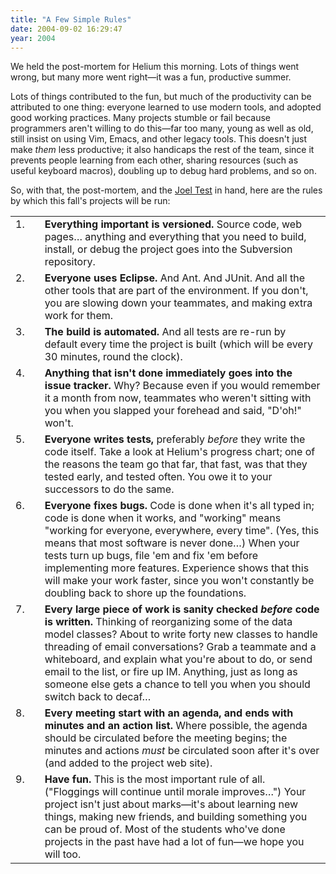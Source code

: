 ```yaml
---
title: "A Few Simple Rules"
date: 2004-09-02 16:29:47
year: 2004
---
```

<p>We held the post-mortem
for Helium this
morning.  Lots of things went wrong, but many more went right—it was
a fun, productive summer.</p>

<p>Lots of things contributed to the fun, but much of the productivity
can be attributed to one thing: everyone learned to use modern tools,
and adopted good working practices.  Many projects stumble or fail
because programmers aren't willing to do this—far too many, young as
well as old, still insist on using Vim, Emacs, and other legacy tools.
This doesn't just make <em>them</em> less productive; it also
handicaps the rest of the team, since it prevents people learning from
each other, sharing resources (such as useful keyboard macros),
doubling up to debug hard problems, and so on.</p>

<p>So, with that, the post-mortem,
and the <a href="http://www.joelonsoftware.com/articles/fog0000000043.html">Joel
Test</a> in hand, here are the rules by which this fall's projects
will be run:</p>

<table>

  <tr>
    <td align="right" valign="top">1.</td>
    <td>  </td>
    <td valign="top">
      <b>Everything important is versioned.</b>
      Source code, web pages… anything and everything that you need
      to build, install, or debug the project goes into the Subversion
      repository.
    </td>
  </tr>

  <tr>
    <td align="right" valign="top">2.</td>
    <td>  </td>
    <td valign="top">
      <b>Everyone uses Eclipse.</b>
      And Ant.  And JUnit.  And all the
      other tools
      that are part of the environment.  If you don't, you are slowing
      down your teammates, and making extra work for them.
    </td>
  </tr>

  <tr>
    <td align="right" valign="top">3.</td>
    <td>  </td>
    <td valign="top">
      <b>The build is automated.</b>
      And all tests are re-run by default every time the project is
      built (which will be every 30 minutes, round the clock).
    </td>
  </tr>

  <tr>
    <td align="right" valign="top">4.</td>
    <td>  </td>
    <td valign="top">
      <b>Anything that isn't done immediately goes into the issue
      tracker.</b>
      Why?  Because even if you would remember it a month from now,
      teammates who weren't sitting with you when you slapped your
      forehead and said, "D'oh!" won't.
    </td>
  </tr>

  <tr>
    <td align="right" valign="top">5.</td>
    <td>  </td>
    <td valign="top">
      <b>Everyone writes tests,</b>
      preferably <em>before</em> they write the code itself.
      Take a look at Helium's progress chart;
      one of the reasons the team go that far, that fast,
      was that they tested early, and tested often.  You owe it to
      your successors to do the same.
    </td>
  </tr>

  <tr>
    <td align="right" valign="top">6.</td>
    <td>  </td>
    <td valign="top">
      <b>Everyone fixes bugs.</b>
      Code is done when it's all typed in; code is done when it
      works, and "working" means "working for everyone, everywhere,
      every time".  (Yes, this means that most software is never
      done…)  When your tests turn up bugs, file 'em and fix 'em
      before implementing more features.  Experience shows that this
      will make your work faster, since you won't constantly be
      doubling back to shore up the foundations.
    </td>
  </tr>

  <tr>
    <td align="right" valign="top">7.</td>
    <td>  </td>
    <td valign="top">
      <b>Every large piece of work is sanity checked <em>before</em>
      code is written.</b>
      Thinking of reorganizing some of the data model classes?
      About to write forty new classes to handle threading of
      email conversations?  Grab a teammate and a whiteboard, and
      explain what you're about to do, or send email to the list,
      or fire up IM.  Anything, just as long as someone else gets
      a chance to tell you when you should switch back to decaf…
    </td>
  </tr>

  <tr>
    <td align="right" valign="top">8.</td>
    <td>  </td>
    <td valign="top">
      <b>Every meeting start with an agenda, and ends with minutes and
      an action list.</b>
      Where possible, the agenda should be circulated before the
      meeting begins; the minutes and actions <em>must</em> be
      circulated soon after it's over (and added to the project web
      site).
    </td>
  </tr>

  <tr>
    <td align="right" valign="top">9.</td>
    <td>  </td>
    <td valign="top">
      <b>Have fun.</b>
      This is the most important rule of all.  ("Floggings will
      continue until morale improves…")  Your project isn't just
      about marks—it's about learning new things, making new
      friends, and building something you can be proud of.  Most of
      the students who've done projects in the past have had a lot
      of fun—we hope you will too.
    </td>
  </tr>

</table>
